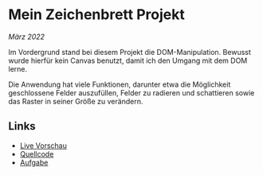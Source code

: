 # Mein Zeichenbrett Projekt

*März 2022*

Im Vordergrund stand bei diesem Projekt die DOM-Manipulation. Bewusst wurde hierfür kein Canvas benutzt, damit ich den Umgang mit dem DOM lerne. 

Die Anwendung hat viele Funktionen, darunter etwa die Möglichkeit geschlossene Felder auszufüllen, Felder zu radieren und schattieren sowie das Raster in seiner Größe zu verändern. 

## Links

- [Live Vorschau](https://tomsoerr.github.io/odin-etch-a-sketch/)
- [Quellcode](https://github.com/TomSoerr/odin-etch-a-sketch)
- [Aufgabe](https://www.theodinproject.com/lessons/foundations-etch-a-sketch)



